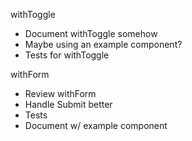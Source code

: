 withToggle
- Document withToggle somehow
- Maybe using an example component?
- Tests for withToggle

withForm
- Review withForm
- Handle Submit better
- Tests
- Document w/ example component
